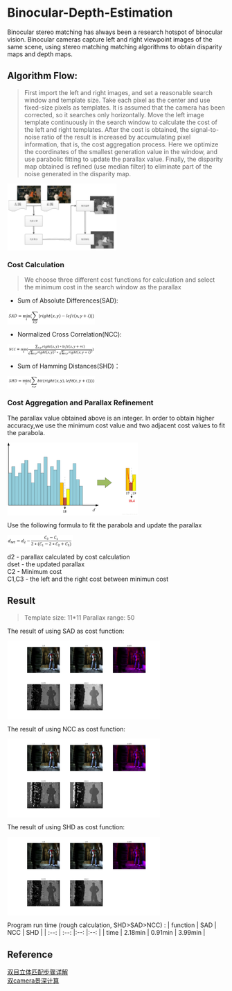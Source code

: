 # Binocular-Depth-Estimation
Binocular stereo matching has always been a research hotspot of binocular vision. Binocular cameras capture left and right viewpoint images of the same scene, using stereo matching matching algorithms to obtain disparity maps and depth maps.

## Algorithm Flow:
> First import the left and right images, and set a reasonable search window and template size. Take each pixel as the center and use fixed-size pixels as templates. It is assumed that the camera has been corrected, so it searches only horizontally. Move the left image template continuously in the search window to calculate the cost of the left and right templates. After the cost is obtained, the signal-to-noise ratio of the result is increased by accumulating pixel information, that is, the cost aggregation process. Here we optimize the coordinates of the smallest generation value in the window, and use parabolic fitting to update the parallax value. Finally, the disparity map obtained is refined (use median filter) to eliminate part of the noise generated in the disparity map.

<img src="https://github.com/MJ-Jiang/Binocular-Depth-Estimation/blob/master/img-storage/algorithm_flow.png" width="50%" height="50%" align ="center"/>


### Cost Calculation
> We choose three different cost functions for calculation and select the minimum cost in the search window as the parallax
* Sum of Absolute Differences(SAD):
<img src="https://github.com/MJ-Jiang/Binocular-Depth-Estimation/blob/master/img-storage/SAD.png" width="40%" height="40%" align ="center"/>

* Normalized Cross Correlation(NCC):
<img src="https://github.com/MJ-Jiang/Binocular-Depth-Estimation/blob/master/img-storage/NCC.png" width="40%" height="40%" align ="center"/>

* Sum of Hamming Distances(SHD)：
<img src="https://github.com/MJ-Jiang/Binocular-Depth-Estimation/blob/master/img-storage/SHD.png" width="40%" height="40%" align ="center"/>


### Cost Aggregation and Parallax Refinement
The parallax value obtained above is an integer. In order to obtain higher accuracy,we use the minimum cost value and two adjacent cost values to fit the parabola.

<img src="https://github.com/MJ-Jiang/Binocular-Depth-Estimation/blob/master/img-storage/curve_fitting.jpeg" width="60%" height="60%" align ="center"/>

Use the following formula to fit the parabola and update the parallax

<img src="https://github.com/MJ-Jiang/Binocular-Depth-Estimation/blob/master/img-storage/parallax.png" width="30%" height="30%" align ="center"/>

d2 - parallax calculated by cost calculation  
dset - the updated parallax  
C2 - Minimum cost  
C1,C3 - the left and the right cost between minimun cost  


## Result
> Template size: 11*11
> Parallax range: 50

The result of using SAD as cost function:

<img src="https://github.com/MJ-Jiang/Binocular-Depth-Estimation/blob/master/img-storage/SAD_result.jpg" width="70%" height="70%" align ="center"/>

The result of using NCC as cost function:

<img src="https://github.com/MJ-Jiang/Binocular-Depth-Estimation/blob/master/img-storage/NCC_result.jpg" width="70%" height="70%" align ="center"/>

The result of using SHD as cost function:

<img src="https://github.com/MJ-Jiang/Binocular-Depth-Estimation/blob/master/img-storage/SHD_result.jpg" width="70%" height="70%" align ="center"/>

Program run time (rough calculation, SHD>SAD>NCC) :
| function | SAD  | NCC | SHD |
| :--:     | :--: |:--: |:--: |
| time     | 2.18min | 0.91min | 3.99min |


## Reference
[双目立体匹配步骤详解](https://www.cnblogs.com/ethan-li/p/10216647.html)  
[双camera景深计算](https://www.cnblogs.com/jukan/p/6952243.html)
